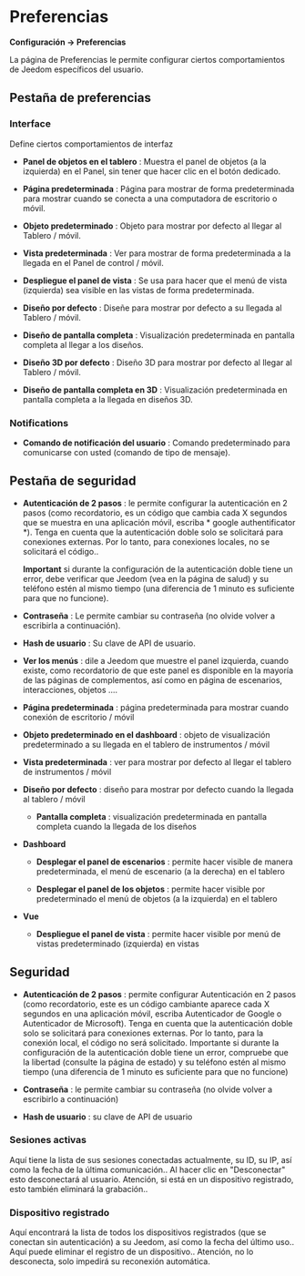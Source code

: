 # Preferencias
**Configuración → Preferencias**

La página de Preferencias le permite configurar ciertos comportamientos de Jeedom específicos del usuario.

## Pestaña de preferencias

### Interface

Define ciertos comportamientos de interfaz

- **Panel de objetos en el tablero** : Muestra el panel de objetos (a la izquierda) en el Panel, sin tener que hacer clic en el botón dedicado.
- **Página predeterminada** : Página para mostrar de forma predeterminada para mostrar cuando se conecta a una computadora de escritorio o móvil.
- **Objeto predeterminado** : Objeto para mostrar por defecto al llegar al Tablero / móvil.

- **Vista predeterminada** : Ver para mostrar de forma predeterminada a la llegada en el Panel de control / móvil.
- **Despliegue el panel de vista** : Se usa para hacer que el menú de vista (izquierda) sea visible en las vistas de forma predeterminada.

- **Diseño por defecto** : Diseñe para mostrar por defecto a su llegada al Tablero / móvil.
- **Diseño de pantalla completa** : Visualización predeterminada en pantalla completa al llegar a los diseños.

- **Diseño 3D por defecto** : Diseño 3D para mostrar por defecto al llegar al Tablero / móvil.
- **Diseño de pantalla completa en 3D** : Visualización predeterminada en pantalla completa a la llegada en diseños 3D.

### Notifications

- **Comando de notificación del usuario** : Comando predeterminado para comunicarse con usted (comando de tipo de mensaje).

## Pestaña de seguridad

- **Autenticación de 2 pasos** : le permite configurar la autenticación en 2 pasos (como recordatorio, es un código que cambia cada X segundos que se muestra en una aplicación móvil, escriba * google authentificator *). Tenga en cuenta que la autenticación doble solo se solicitará para conexiones externas. Por lo tanto, para conexiones locales, no se solicitará el código..

  **Important** si durante la configuración de la autenticación doble tiene un error, debe verificar que Jeedom (vea en la página de salud) y su teléfono estén al mismo tiempo (una diferencia de 1 minuto es suficiente para que no funcione).

- **Contraseña** : Le permite cambiar su contraseña (no olvide volver a escribirla a continuación).

- **Hash de usuario** : Su clave de API de usuario.

-   **Ver los menús** : dile a Jeedom que muestre el panel
    izquierda, cuando existe, como recordatorio de que este panel es
    disponible en la mayoría de las páginas de complementos, así como en
    página de escenarios, interacciones, objetos ....

-   **Página predeterminada** : página predeterminada para mostrar cuando
    conexión de escritorio / móvil

-   **Objeto predeterminado en el dashboard** : objeto de visualización predeterminado
    a su llegada en el tablero de instrumentos / móvil

-   **Vista predeterminada** : ver para mostrar por defecto al llegar
    el tablero de instrumentos / móvil

-   **Diseño por defecto** : diseño para mostrar por defecto cuando
    la llegada al tablero / móvil

    -   **Pantalla completa** : visualización predeterminada en pantalla completa cuando
        la llegada de los diseños

-   **Dashboard**

    -   **Desplegar el panel de escenarios** : permite hacer visible
        de manera predeterminada, el menú de escenario (a la derecha) en el tablero

    -   **Desplegar el panel de los objetos** : permite hacer visible por
        predeterminado el menú de objetos (a la izquierda) en el tablero

-   **Vue**

    -   **Despliegue el panel de vista** : permite hacer visible por
        menú de vistas predeterminado (izquierda) en vistas

Seguridad
--------

-   **Autenticación de 2 pasos** : permite configurar
    Autenticación en 2 pasos (como recordatorio, este es un código cambiante
    aparece cada X segundos en una aplicación móvil, escriba
    Autenticador de Google o Autenticador de Microsoft). Tenga en cuenta que la autenticación doble solo se solicitará para conexiones externas. Por lo tanto, para la conexión local, el código no será solicitado. Importante si durante la configuración de la autenticación doble tiene un error, compruebe que la libertad (consulte la página de estado) y su teléfono estén al mismo tiempo (una diferencia de 1 minuto es suficiente para que no funcione)

-   **Contraseña** : le permite cambiar su contraseña (no
    olvide volver a escribirlo a continuación)

-   **Hash de usuario** : su clave de API de usuario


### Sesiones activas

Aquí tiene la lista de sus sesiones conectadas actualmente, su ID, su IP, así como la fecha de la última comunicación.. Al hacer clic en &quot;Desconectar&quot; esto desconectará al usuario. Atención, si está en un dispositivo registrado, esto también eliminará la grabación..

### Dispositivo registrado

Aquí encontrará la lista de todos los dispositivos registrados (que se conectan sin autenticación) a su Jeedom, así como la fecha del último uso..
Aquí puede eliminar el registro de un dispositivo.. Atención, no lo desconecta, solo impedirá su reconexión automática.
